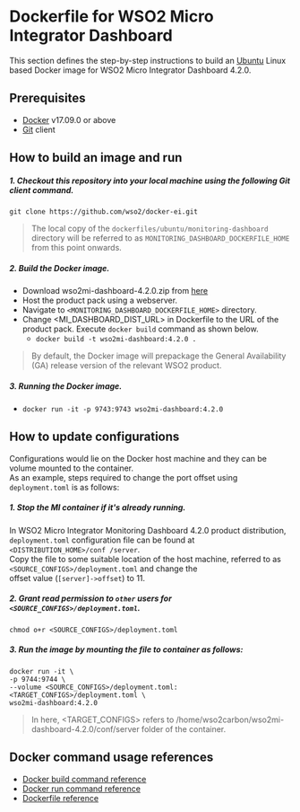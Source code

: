 # Dockerfile for WSO2 Micro Integrator Dashboard

This section defines the step-by-step instructions to build an [Ubuntu](https://hub.docker.com/_/ubuntu/) Linux based Docker image for WSO2 Micro Integrator Dashboard 4.2.0.

## Prerequisites

* [Docker](https://www.docker.com/get-docker) v17.09.0 or above
* [Git](https://git-scm.com/book/en/v2/Getting-Started-Installing-Git) client

## How to build an image and run

##### 1. Checkout this repository into your local machine using the following Git client command.

```
git clone https://github.com/wso2/docker-ei.git
```

>The local copy of the `dockerfiles/ubuntu/monitoring-dashboard` directory will be referred to as
> `MONITORING_DASHBOARD_DOCKERFILE_HOME` from this point onwards.

##### 2. Build the Docker image.

- Download wso2mi-dashboard-4.2.0.zip from [here](https://wso2.com/micro-integrator)
- Host the product pack using a webserver.
- Navigate to `<MONITORING_DASHBOARD_DOCKERFILE_HOME>` directory. <br>
- Change <MI_DASHBOARD_DIST_URL> in Dockerfile to the URL of the product pack.
  Execute `docker build` command as shown below.
    + `docker build -t wso2mi-dashboard:4.2.0 .`

> By default, the Docker image will prepackage the General Availability (GA) release version of the relevant WSO2 product.

##### 3. Running the Docker image.

- `docker run -it -p 9743:9743 wso2mi-dashboard:4.2.0`

## How to update configurations

Configurations would lie on the Docker host machine and they can be volume mounted to the container. <br>
As an example, steps required to change the port offset using `deployment.toml` is as follows:

##### 1. Stop the MI container if it's already running.

In WSO2 Micro Integrator Monitoring Dashboard 4.2.0 product distribution, `deployment.toml` configuration file can be found at `<DISTRIBUTION_HOME>/conf
/server`.<br>
Copy the file to some suitable location of the host machine, referred to as `<SOURCE_CONFIGS>/deployment.toml` and change the<br>
offset value (`[server]->offset`) to 11.

##### 2. Grant read permission to `other` users for `<SOURCE_CONFIGS>/deployment.toml`.

```
chmod o+r <SOURCE_CONFIGS>/deployment.toml
```

##### 3. Run the image by mounting the file to container as follows:

```
docker run -it \
-p 9744:9744 \
--volume <SOURCE_CONFIGS>/deployment.toml:<TARGET_CONFIGS>/deployment.toml \
wso2mi-dashboard:4.2.0
```

> In here, <TARGET_CONFIGS> refers to /home/wso2carbon/wso2mi-dashboard-4.2.0/conf/server folder of the
> container.

## Docker command usage references

* [Docker build command reference](https://docs.docker.com/engine/reference/commandline/build/)
* [Docker run command reference](https://docs.docker.com/engine/reference/run/)
* [Dockerfile reference](https://docs.docker.com/engine/reference/builder/)
